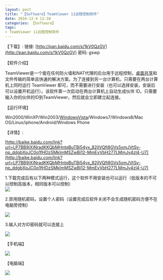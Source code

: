```yaml
---
layout: post
title: "【Software】TeamViewer 11远程控制软件"
date: 2016-12-4 12:10
categories: 【Software】
tags:
- TeamViewer 11远程控制软件
---
```

【下载】:
链接: [http://pan.baidu.com/s/1kV0QzGV](http://pan.baidu.com/s/1kV0QzGV) 密码: gswp  

【软件介绍】  

TeamViewer是一个能在任何防火墙和NAT代理的后台用于远程控制，[桌面共享](http://baike.baidu.com/view/3702497.htm)和文件传输的简单且快速的解决方案。为了连接到另一台计算机，只需要在两台计算机上同时运行 TeamViewer 即可，而不需要进行安装（也可以选择安装，安装后可以设置开机运行）。该软件第一次启动在两台计算机上自动生成伙伴 ID。只需要输入你的伙伴的ID到TeamViewer，然后就会立即建立起连接。  

【运行环境】  

 Win2000/WinXP/Win2003/[WindowsVista](http://baike.baidu.com/view/1520.htm)/Windows7/Windows8/Mac OS/Linux/iphone/Android/Windows Phone  

【详情】:  

[http://baike.baidu.com/link?url=LP7BB9iXjNradKKQbMHntqBuTBi54yx_82jIVQfi8GVs5xmJVtSv-np_ddgbXpJC0q1fHDzSMkImMSZwBi12-MmEvVbH277LMmJy4zl4-U7](http://baike.baidu.com/link?url=LP7BB9iXjNradKKQbMHntqBuTBi54yx_82jIVQfi8GVs5xmJVtSv-np_ddgbXpJC0q1fHDzSMkImMSZwBi12-MmEvVbH277LMmJy4zl4-U7)  

1.下载完成后有以下两种模式运行，这个软件不用安装也可以运行（低版本的不可以控制高版本，相同版本可以控制）  
![](http://a4.qpic.cn/psb?/57f6398e-db93-428d-8871-6d2527ad188f/zSC6*Cw7m2ZCoND6ioo47Oy6MCby4ngDSNfQtnpL8uw!/b/dGcBAAAAAAAA&ek=1&kp=1&pt=0&bo=mwE0AQAAAAADAIo!&tl=1&su=019318097&tm=1552986000&sce=0-12-12&rf=2-9)  

2.禁用随机密码，设置个人密码（设置完成后软件关闭不会生成随机密码方便不在电脑旁控制）  

![](http://a4.qpic.cn/psb?/V10Rikl82ZSGru/mir6zyK9yW0MVkiaNjDrYRw.9icMjlFCOFBmBXcrIR0!/b/dGcBAAAAAAAA&ek=1&kp=1&pt=0&bo=agLpAQAAAAAFAKM!&t=5&tl=3&su=0135563409&tm=1552986000&sce=0-12-12&rf=2-9)  

3.输入对方ID密码就可以连接上  

![](http://a4.qpic.cn/psb?/V10Rikl82ZSGru/jMXdv0ZuCWRreZbh.r0TOutFvrt.LJE6Nrik3O9iE1c!/b/dGcBAAAAAAAA&ek=1&kp=1&pt=0&bo=SQPmAQAAAAAFAI4!&t=5&tl=3&su=0183368577&tm=1552986000&sce=0-12-12&rf=2-9)  

【手机端】  

![](http://a4.qpic.cn/psb?/57f6398e-db93-428d-8871-6d2527ad188f/q.2PDUIelN3vBH6YRQi9qUyiBp9rqrTEUx5jPHP4kiY!/b/dAMBAAAAAAAA&ek=1&kp=1&pt=0&bo=wAMcAgAAAAAFAP4!&t=5&tl=3&su=0122462129&tm=1552986000&sce=0-12-12&rf=2-9)  

【电脑端】  

![](http://r.photo.store.qq.com/psb?/57f6398e-db93-428d-8871-6d2527ad188f/eQpfDDraNbbWZFGdLnQpLfSpq8VCZSkF2JixY7nl9qc!/o/dGYBAAAAAAAA&ek=1&kp=1&pt=0&bo=cgSAAlYFAAMDAIE!&tl=1&su=0168090337&tm=1552986000&sce=0-12-12&rf=2-9)  